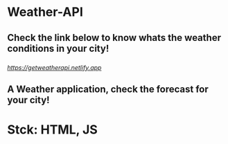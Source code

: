 # Weather-API
###
## Check the link below to know whats the weather conditions in your city!
###
_https://getweatherapi.netlify.app_

## A Weather application, check the forecast for your city!
# Stck: HTML, JS
